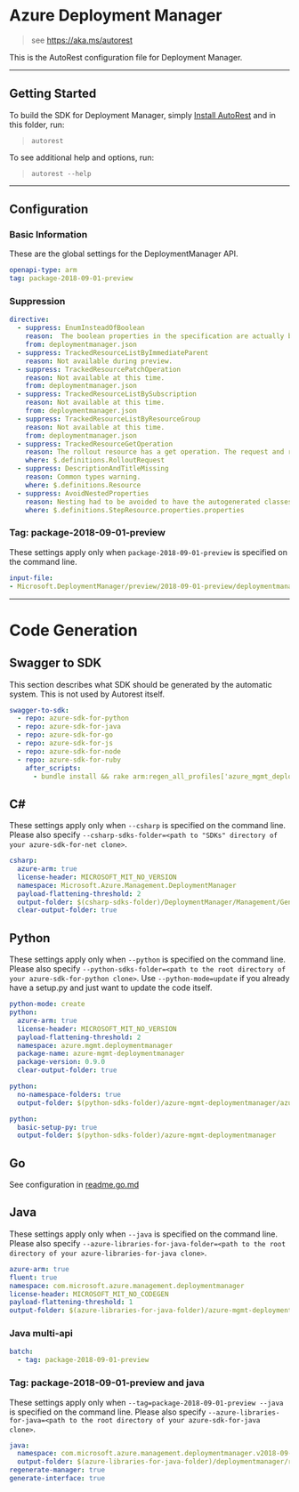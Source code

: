 # Azure Deployment Manager

> see https://aka.ms/autorest

This is the AutoRest configuration file for Deployment Manager.


---
## Getting Started
To build the SDK for Deployment Manager, simply [Install AutoRest](https://aka.ms/autorest/install) and in this folder, run:

> `autorest`

To see additional help and options, run:

> `autorest --help`
---

## Configuration


### Basic Information
These are the global settings for the DeploymentManager API.

``` yaml
openapi-type: arm
tag: package-2018-09-01-preview
```

### Suppression

``` yaml
directive:
  - suppress: EnumInsteadOfBoolean
    reason:  The boolean properties in the specification are actually boolean values in the Deployment Manager application model.
    from: deploymentmanager.json
  - suppress: TrackedResourceListByImmediateParent
    reason: Not available during preview.
  - suppress: TrackedResourcePatchOperation
    reason: Not available at this time.
    from: deploymentmanager.json
  - suppress: TrackedResourceListBySubscription
    reason: Not available at this time.
    from: deploymentmanager.json
  - suppress: TrackedResourceListByResourceGroup
    reason: Not available at this time.
    from: deploymentmanager.json
  - suppress: TrackedResourceGetOperation
    reason: The rollout resource has a get operation. The request and response types are separated for clarity.
    where: $.definitions.RolloutRequest
  - suppress: DescriptionAndTitleMissing
    reason: Common types warning.
    where: $.definitions.Resource
  - suppress: AvoidNestedProperties
    reason: Nesting had to be avoided to have the autogenerated classes compose the required polymorphic 'properties' property in the StepResource.
    where: $.definitions.StepResource.properties.properties
```

### Tag: package-2018-09-01-preview

These settings apply only when `package-2018-09-01-preview` is specified on the command line.

``` yaml $(tag) == 'package-2018-09-01-preview'
input-file:
- Microsoft.DeploymentManager/preview/2018-09-01-preview/deploymentmanager.json
```

---
# Code Generation


## Swagger to SDK
This section describes what SDK should be generated by the automatic system.
This is not used by Autorest itself.

``` yaml $(swagger-to-sdk)
swagger-to-sdk:
  - repo: azure-sdk-for-python
  - repo: azure-sdk-for-java
  - repo: azure-sdk-for-go
  - repo: azure-sdk-for-js
  - repo: azure-sdk-for-node
  - repo: azure-sdk-for-ruby
    after_scripts:
      - bundle install && rake arm:regen_all_profiles['azure_mgmt_deploymentmanager']
```

## C#
These settings apply only when `--csharp` is specified on the command line.
Please also specify `--csharp-sdks-folder=<path to "SDKs" directory of your azure-sdk-for-net clone>`.

``` yaml $(csharp)
csharp:
  azure-arm: true
  license-header: MICROSOFT_MIT_NO_VERSION
  namespace: Microsoft.Azure.Management.DeploymentManager
  payload-flattening-threshold: 2
  output-folder: $(csharp-sdks-folder)/DeploymentManager/Management/Generated
  clear-output-folder: true
```


## Python

These settings apply only when `--python` is specified on the command line.
Please also specify `--python-sdks-folder=<path to the root directory of your azure-sdk-for-python clone>`.
Use `--python-mode=update` if you already have a setup.py and just want to update the code itself.

``` yaml $(python)
python-mode: create
python:
  azure-arm: true
  license-header: MICROSOFT_MIT_NO_VERSION
  payload-flattening-threshold: 2
  namespace: azure.mgmt.deploymentmanager
  package-name: azure-mgmt-deploymentmanager
  package-version: 0.9.0
  clear-output-folder: true
```
``` yaml $(python) && $(python-mode) == 'update'
python:
  no-namespace-folders: true
  output-folder: $(python-sdks-folder)/azure-mgmt-deploymentmanager/azure/mgmt/deploymentmanager
```
``` yaml $(python) && $(python-mode) == 'create'
python:
  basic-setup-py: true
  output-folder: $(python-sdks-folder)/azure-mgmt-deploymentmanager
```

## Go

See configuration in [readme.go.md](./readme.go.md)

## Java

These settings apply only when `--java` is specified on the command line.
Please also specify `--azure-libraries-for-java-folder=<path to the root directory of your azure-libraries-for-java clone>`.

``` yaml $(java)
azure-arm: true
fluent: true
namespace: com.microsoft.azure.management.deploymentmanager
license-header: MICROSOFT_MIT_NO_CODEGEN
payload-flattening-threshold: 1
output-folder: $(azure-libraries-for-java-folder)/azure-mgmt-deploymentmanager
```

### Java multi-api

``` yaml $(java) && $(multiapi)
batch:
  - tag: package-2018-09-01-preview
```

### Tag: package-2018-09-01-preview and java

These settings apply only when `--tag=package-2018-09-01-preview --java` is specified on the command line.
Please also specify `--azure-libraries-for-java=<path to the root directory of your azure-sdk-for-java clone>`.

``` yaml $(tag) == 'package-2018-09-01-preview' && $(java) && $(multiapi)
java:
  namespace: com.microsoft.azure.management.deploymentmanager.v2018-09-01-preview
  output-folder: $(azure-libraries-for-java-folder)/deploymentmanager/resource-manager/v2018-09-01-preview
regenerate-manager: true
generate-interface: true
```

